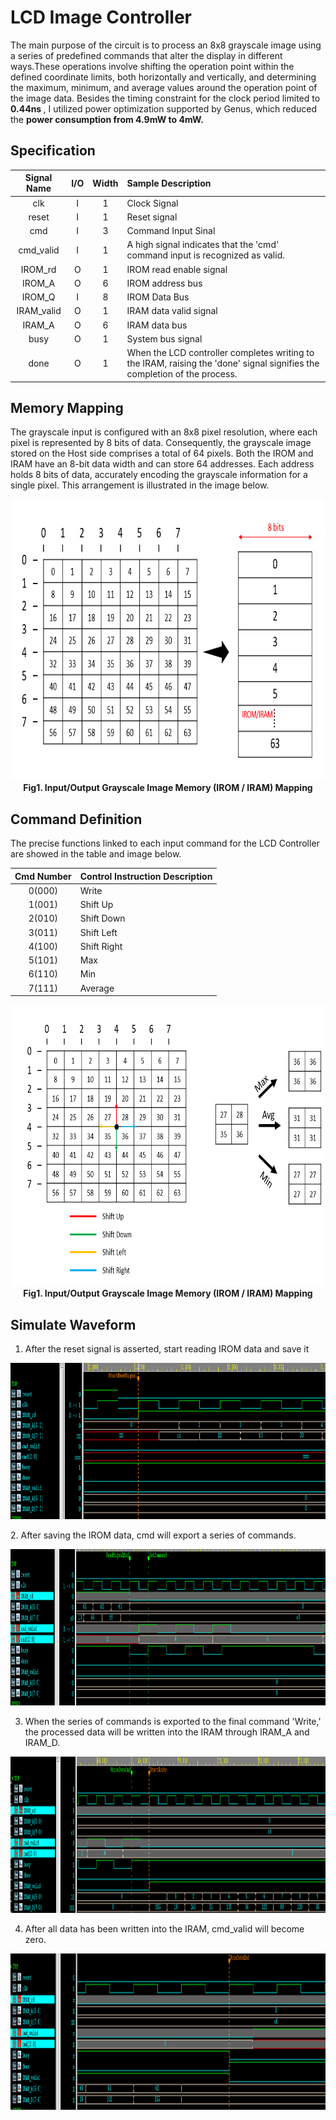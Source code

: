 # LCD Image Controller
The main purpose of the circuit is to process an 8x8 grayscale image using a series of predefined commands that alter the display in different ways.These operations involve shifting the operation point within the defined coordinate limits, both horizontally and vertically, and determining the maximum, minimum, and average values around the operation point of the image data. Besides the timing constraint for the clock period limited to <strong> 0.44ns </strong>, I utilized power optimization supported by Genus, which reduced the <strong> power consumption from 4.9mW to 4mW. </strong>

## Specification

| Signal Name | I/O | Width | Sample Description |
| :----: | :----: | :----: | :----|
| clk | I | 1 | Clock Signal |
| reset | I | 1 | Reset signal |
| cmd | I | 3 | Command Input Sinal|
| cmd_valid | I | 1 | A high signal indicates that the 'cmd' command input is recognized as valid.|
| IROM_rd | O | 1 | IROM read enable signal |
| IROM_A | O | 6 | IROM address bus |
| IROM_Q | I | 8 | IROM Data Bus|
| IRAM_valid | O | 1 | IRAM data valid signal|
| IRAM_A | O | 6 | IRAM data bus |
| busy | O | 1 | System bus signal |
| done | O | 1 | When the LCD controller completes writing to the IRAM, raising the 'done' signal signifies the completion of the process. |

## Memory Mapping
The grayscale input is configured with an 8x8 pixel resolution, where each pixel is represented by 8 bits of data. Consequently, the grayscale image stored on the Host side comprises a total of 64 pixels. Both the IROM and IRAM have an 8-bit data width and can store 64 addresses. Each address holds 8 bits of data, accurately encoding the grayscale information for a single pixel. This arrangement is illustrated in the image below.
<p align="center">
  <img src="https://github.com/RexJian/LCD-Image-Controller/blob/main/Image/IRAM_IROM_Mapping.png" width="800" height="450" alt="Architecture">
  <br> <strong>Fig1. Input/Output Grayscale Image Memory (IROM / IRAM) Mapping</strong>
</p> 

## Command Definition

The precise functions linked to each input command for the LCD Controller are showed in the table and image below.

<div align="center">
  
| Cmd Number | Control Instruction Description |
| :----: | :----|
| 0(000) | Write |
| 1(001) | Shift Up |
| 2(010) | Shift Down|
| 3(011) | Shift Left|
| 4(100) | Shift Right |
| 5(101)| Max |
| 6(110)| Min |
| 7(111)| Average |
  
</div>

<p align="center">
  <img src="https://github.com/RexJian/LCD-Image-Controller/blob/main/Image/CmdImage.png" width="800" height="450" alt="Architecture">
  <br> <strong>Fig1. Input/Output Grayscale Image Memory (IROM / IRAM) Mapping</strong>
</p> 

## Simulate Waveform
1. After the reset signal is asserted, start reading IROM data and save it
<p align="left">
  <img src="https://github.com/RexJian/LCD-Image-Controller/blob/main/Wave/wave1.png" width="1300" height="250" alt="Architecture">
</p>
2. After saving the IROM data, cmd will export a series of commands.
<p align="left">
  <img src="https://github.com/RexJian/LCD-Image-Controller/blob/main/Wave/wave2.png" width="1300" height="250" alt="Architecture">
</p>

3. When the series of commands is exported to the final command 'Write,' the processed data will be written into the IRAM through IRAM_A and IRAM_D.
<p align="left">
  <img src="https://github.com/RexJian/LCD-Image-Controller/blob/main/Wave/wave3.png" width="1300" height="250" alt="Architecture">
</p>

4. After all data has been written into the IRAM, cmd_valid will become zero.
<p align="left">
  <img src="https://github.com/RexJian/LCD-Image-Controller/blob/main/Wave/wave4.png" width="1300" height="250" alt="Architecture">
</p>

